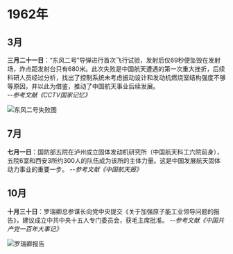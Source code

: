 # 1962年
## 3月
**三月二十一日**：“东风二号”导弹进行首次飞行试验，发射后仅69秒便坠毁在发射场，炸点距发射台只有680米。此次失败是中国航天遭遇的第一次重大挫折，后续科研人员经过分析，找出了控制系统未考虑振动设计和发动机燃烧室结构强度不够等原因，并以此为借鉴，推动了中国航天事业后续发展。        
   --*参考文献《CCTV国家记忆》*
                    
 ![东风二号失败图](https://p3.ssl.qhimgs1.com/t01d268175fea36c443.jpg)
## 7月
**七月一日**：国防部五院在泸州成立固体发动机研究所（中国航天科工六院前身），五院6室和西安3所约300人的队伍成为该所的主体力量。这是中国发展航天固体动力事业的重要一步。
  --*参考文献《中国航天报》*

## 10月
**十月三十日**：罗瑞卿总参谋长向党中央提交《关于加强原子能工业领导问题的报告》，建议成立中共中央十五人专门委员会，获毛主席批准。
--*参考文献《中国共产党一百年大事记》*

![罗瑞卿报告](http://upload.71.cn/2015/1222/1450760531595.jpg)